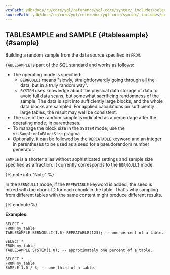 ```yaml
---
vcsPath: ydb/docs/ru/core/yql/reference/yql-core/syntax/_includes/select/sample.md
sourcePath: ydb/docs/ru/core/yql/reference/yql-core/syntax/_includes/select/sample.md
---
```

## TABLESAMPLE and SAMPLE {#tablesample} {#sample}

Building a random sample from the data source specified in `FROM`.

`TABLESAMPLE` is part of the SQL standard and works as follows:

* The operating mode is specified:
   * `BERNOULLI` means "slowly, straightforwardly going through all the data, but in a truly random way".
   * `SYSTEM` uses knowledge about the physical data storage of data to avoid full data scans, but somewhat sacrificing randomness of the sample.
      The data is split into sufficiently large blocks, and the whole data blocks are sampled. For applied calculations on sufficiently large tables, the result may well be consistent.
* The size of the random sample is indicated as a percentage after the operating mode, in parentheses.
* To manage the block size in the `SYSTEM` mode, use the `yt.SamplingIoBlockSize` pragma
* Optionally, it can be followed by the `REPEATABLE` keyword and an integer in parentheses to be used as a seed for a pseudorandom number generator.

`SAMPLE` is a shorter alias without sophisticated settings and sample size specified as a fraction. It currently corresponds to the `BERNOULLI` mode.

{% note info "Note" %}

In the `BERNOULLI` mode, if the `REPEATABLE` keyword is added, the seed is mixed with the chunk ID for each chunk in the table. That's why sampling from different tables with the same content might produce different results.

{% endnote %}

**Examples:**

```yql
SELECT *
FROM my_table
TABLESAMPLE BERNOULLI(1.0) REPEATABLE(123); -- one percent of a table.
```

```yql
SELECT *
FROM my_table
TABLESAMPLE SYSTEM(1.0); -- approximately one percent of a table.
```

```yql
SELECT *
FROM my_table
SAMPLE 1.0 / 3; -- one third of a table.
```
